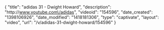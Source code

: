 {
    "title": "adidas 31 - Dwight Howard",
    "description": "http:\/\/www.youtube.com\/adidas",
    "videoid": "154596",
    "date_created": "1398106926",
    "date_modified": "1418181306",
    "type": "captivate",
    "layout": "video",
    "url": "\/v\/adidas-31-dwight-howard\/154596"
}